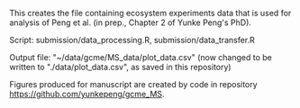 This creates the file containing ecosystem experiments data that is used for analysis of Peng et al. (in prep., Chapter 2 of Yunke Peng's PhD).

Script: submission/data_processing.R, submission/data_transfer.R

Output file: "~/data/gcme/MS_data/plot_data.csv" (now changed to be written to "./data/plot_data.csv", as saved in this repository)

Figures produced for manuscript are created by code in repository https://github.com/yunkepeng/gcme_MS.

